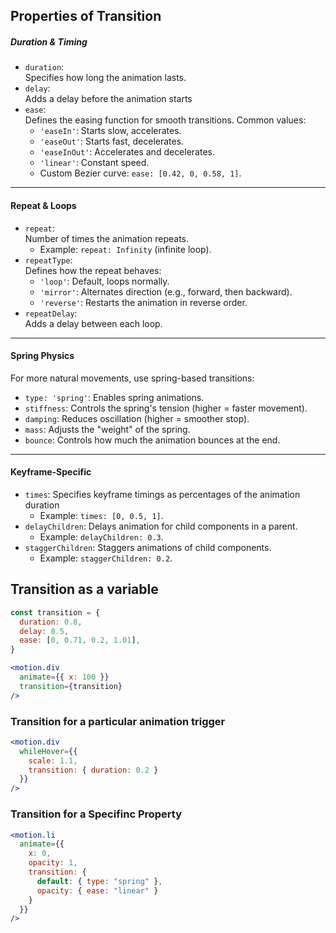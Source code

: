 
## Properties of Transition

##### Duration & Timing

- `duration`:  
    Specifies how long the animation lasts.
- `delay`:  
    Adds a delay before the animation starts
- `ease`:  
    Defines the easing function for smooth transitions. Common values:
    - `'easeIn'`: Starts slow, accelerates.
    - `'easeOut'`: Starts fast, decelerates.
    - `'easeInOut'`: Accelerates and decelerates.
    - `'linear'`: Constant speed.
    - Custom Bezier curve: `ease: [0.42, 0, 0.58, 1]`.

---

#### Repeat & Loops

- `repeat`:  
    Number of times the animation repeats.
    - Example: `repeat: Infinity` (infinite loop).
- `repeatType`:  
    Defines how the repeat behaves:
    - `'loop'`: Default, loops normally.
    - `'mirror'`: Alternates direction (e.g., forward, then backward).
    - `'reverse'`: Restarts the animation in reverse order.
- `repeatDelay`:  
    Adds a delay between each loop.

---

#### Spring Physics

For more natural movements, use spring-based transitions:

- `type: 'spring'`: Enables spring animations.
- `stiffness`: Controls the spring's tension (higher = faster movement).
- `damping`: Reduces oscillation (higher = smoother stop).
- `mass`: Adjusts the "weight" of the spring.
- `bounce`: Controls how much the animation bounces at the end.

---

#### Keyframe-Specific

- `times`: Specifies keyframe timings as percentages of the animation duration
    - Example: `times: [0, 0.5, 1]`.
- `delayChildren`: Delays animation for child components in a parent.
    - Example: `delayChildren: 0.3`.
- `staggerChildren`: Staggers animations of child components.
    - Example: `staggerChildren: 0.2`.


## Transition as a variable
```jsx
const transition = {
  duration: 0.8,
  delay: 0.5,
  ease: [0, 0.71, 0.2, 1.01],
}

<motion.div
  animate={{ x: 100 }}
  transition={transition}
/>
```

### Transition for a particular animation trigger
```jsx
<motion.div
  whileHover={{
    scale: 1.1,
    transition: { duration: 0.2 }
  }}
/>
```
### Transition for a Specifinc Property
```jsx
<motion.li
  animate={{
    x: 0,
    opacity: 1,
    transition: {
      default: { type: "spring" },
      opacity: { ease: "linear" }
    }
  }}
/>
```